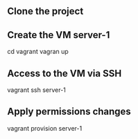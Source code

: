 ## Clone the project
## Create the VM server-1
cd vagrant
vagran up

## Access to the VM via SSH
vagrant ssh server-1

## Apply permissions changes
vagrant provision server-1

